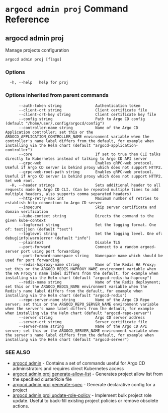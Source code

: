 # `argocd admin proj` Command Reference

## argocd admin proj

Manage projects configuration

```
argocd admin proj [flags]
```

### Options

```
  -h, --help   help for proj
```

### Options inherited from parent commands

```
      --auth-token string               Authentication token
      --client-crt string               Client certificate file
      --client-crt-key string           Client certificate key file
      --config string                   Path to Argo CD config (default "/home/user/.config/argocd/config")
      --controller-name string          Name of the Argo CD Application controller; set this or the ARGOCD_APPLICATION_CONTROLLER_NAME environment variable when the controller's name label differs from the default, for example when installing via the Helm chart (default "argocd-application-controller")
      --core                            If set to true then CLI talks directly to Kubernetes instead of talking to Argo CD API server
      --grpc-web                        Enables gRPC-web protocol. Useful if Argo CD server is behind proxy which does not support HTTP2.
      --grpc-web-root-path string       Enables gRPC-web protocol. Useful if Argo CD server is behind proxy which does not support HTTP2. Set web root.
  -H, --header strings                  Sets additional header to all requests made by Argo CD CLI. (Can be repeated multiple times to add multiple headers, also supports comma separated headers)
      --http-retry-max int              Maximum number of retries to establish http connection to Argo CD server
      --insecure                        Skip server certificate and domain verification
      --kube-context string             Directs the command to the given kube-context
      --logformat string                Set the logging format. One of: text|json (default "text")
      --loglevel string                 Set the logging level. One of: debug|info|warn|error (default "info")
      --plaintext                       Disable TLS
      --port-forward                    Connect to a random argocd-server port using port forwarding
      --port-forward-namespace string   Namespace name which should be used for port forwarding
      --redis-haproxy-name string       Name of the Redis HA Proxy; set this or the ARGOCD_REDIS_HAPROXY_NAME environment variable when the HA Proxy's name label differs from the default, for example when installing via the Helm chart (default "argocd-redis-ha-haproxy")
      --redis-name string               Name of the Redis deployment; set this or the ARGOCD_REDIS_NAME environment variable when the Redis's name label differs from the default, for example when installing via the Helm chart (default "argocd-redis")
      --repo-server-name string         Name of the Argo CD Repo server; set this or the ARGOCD_REPO_SERVER_NAME environment variable when the server's name label differs from the default, for example when installing via the Helm chart (default "argocd-repo-server")
      --server string                   Argo CD server address
      --server-crt string               Server certificate file
      --server-name string              Name of the Argo CD API server; set this or the ARGOCD_SERVER_NAME environment variable when the server's name label differs from the default, for example when installing via the Helm chart (default "argocd-server")
```

### SEE ALSO

* [argocd admin](argocd_admin.md)	 - Contains a set of commands useful for Argo CD administrators and requires direct Kubernetes access
* [argocd admin proj generate-allow-list](argocd_admin_proj_generate-allow-list.md)	 - Generates project allow list from the specified clusterRole file
* [argocd admin proj generate-spec](argocd_admin_proj_generate-spec.md)	 - Generate declarative config for a project
* [argocd admin proj update-role-policy](argocd_admin_proj_update-role-policy.md)	 - Implement bulk project role update. Useful to back-fill existing project policies or remove obsolete actions.

